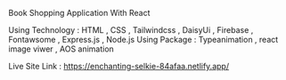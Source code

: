 Book  Shopping Application With React

Using Technology : HTML , CSS , Tailwindcss , DaisyUi , Firebase ,  Fontawsome , Express.js , Node.js 
Using Package :  Typeanimation  , react image viwer , AOS animation 


Live Site Link : https://enchanting-selkie-84afaa.netlify.app/
